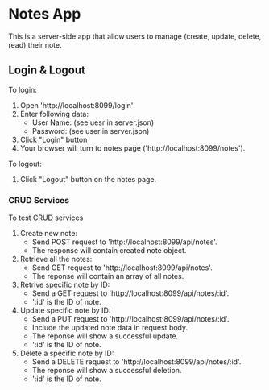 # Notes App
This is a server-side app that allow users to manage (create, update, delete, read) their note.

## Login & Logout
To login:
1. Open 'http://localhost:8099/login'
2. Enter following data:
    - User Name: (see uesr in server.json)
    - Password: (see user in server.json)
3. Click "Login" button
4. Your browser will turn to notes page ('http://localhost:8099/notes').

To logout:
1. Click "Logout" button on the notes page.

### CRUD Services
To test CRUD services
1. Create new note:
    - Send POST request to 'http://localhost:8099/api/notes'.
    - The response will contain created note object.
2. Retrieve all the notes:
    - Send GET request to 'http://localhost:8099/api/notes'.
    - The reponse will contain an array of all notes.
3. Retrive specific note by ID:
    - Send a GET request to 'http://localhost:8099/api/notes/:id'.
    * ':id' is the ID of note.
4. Update specific note by ID:
    - Send a PUT request to 'http://localhost:8099/api/notes/:id'.
    - Include the updated note data in request body.
    - The reponse will show a successful update.
    * ':id' is the ID of note.
5. Delete a specific note by ID:
    - Send a DELETE request to 'http://localhost:8099/api/notes/:id'.
    - The reponse will show a successful deletion.
    * ':id' is the ID of note.